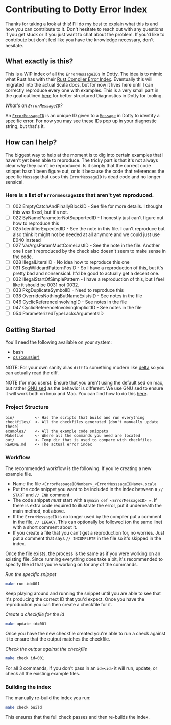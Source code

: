 # Contributing to Dotty Error Index

Thanks for taking a look at this! I'll do my best to explain what this is and
how you can contribute to it. Don't hesitate to reach out with any questions if
you get stuck or if you just want to chat about the problem. If you'd like to
contribute but don't feel like you have the knowledge necessary, don't hesitate.

## What exactly is this?

This is a WIP index of all the `ErrorMessageID`s in Dotty. The idea is to mimic
what Rust has with their [Rust Compiler Error
Index](https://doc.rust-lang.org/error-index.html). Eventually this will
migrated into the actual Scala docs, but for now it lives here until I can
correctly reproduce every one with examples. This is a very small part in the
goal outlined
[here](https://contributors.scala-lang.org/t/revisiting-dotty-diagnostics-for-tooling/5649/4)
for better structured Diagnostics in Dotty for tooling.

_What's an `ErrorMessageID`?_

An
[`ErrorMessageID`](https://github.com/lampepfl/dotty/blob/main/compiler/src/dotty/tools/dotc/reporting/ErrorMessageID.scala)
is an unique ID given to a
[`Message`](https://github.com/lampepfl/dotty/blob/main/compiler/src/dotty/tools/dotc/reporting/Message.scala)
in Dotty to identify a specific error. For now you may see these IDs pop up in
your diagnostic string, but that's it.

## How can I help?

The biggest way to help at the moment is to dig into certain examples that I
haven't yet been able to reproduce. The tricky part is that it's not always
clear _why_ they can't be reproduced. Is it simply that the correct code snippet
hasn't been figure out, or is it because the code that references the specific
`Message` that uses this `ErrorMessageID` is dead code and no longer sensical.

### Here is a list of `ErrormessageID`s that aren't yet reproduced.

  - [ ] 002 EmptyCatchAndFinallyBlockID - See file for more details. I thought
      this was fixed, but it's not.
  - [ ] 022 ByNameParameterNotSupportedID - I honestly just can't figure out
      how to reproduce this
  - [ ] 025 IdentifierExpectedID - See the note in this file. I can't reproduce
      but also think it might not be needed at all anymore and we could just use
      E040 instead
  - [ ] 027 VarArgsParamMustComeLastID - See the note in the file. Another one
      I can't reproduced by the check also doesn't seem to make sense in the
      code.
  - [ ] 028 IllegalLiteralID - No idea how to reproduce this one
  - [ ] 031 SeqWildcardPatternPosID - So I have a reproduction of this, but
      it's pretty bad and nonsensical. It'd be good to actually get a decent
      one.
  - [ ] 032 IllegalStartOfSimplePattern - I have a reproduction of this, but I
      feel like it should be 0031 not 0032.
  - [ ] 033 PkgDuplicateSymbolID - Need to reproduce this
  - [ ] 038 OverridesNothingButNameExistsID - See notes in the file
  - [ ] 046 CyclicReferenceInvolvingID - See notes in the file
  - [ ] 047 CyclicReferenceInvolvingImplicitID - See notes in the file
  - [ ] 054 ParameterizedTypeLacksArgumentsID

## Getting Started

You'll need the following available on your system:
  - bash
  - [cs (coursier)](https://get-coursier.io/docs/cli-installation)

NOTE: For your own sanity alias `diff` to something modern like
[delta](https://github.com/dandavison/delta) so you can actually read the diff.

NOTE (for mac users): Ensure that you aren't using the default sed on mac, but
rather [GNU sed](https://www.gnu.org/software/sed/) as the behavior is
different. We use GNU sed to ensure it will work both on linux and Mac. You can
find how to do this
[here](https://gist.github.com/andre3k1/e3a1a7133fded5de5a9ee99c87c6fa0d?permalink_comment_id=3082272#gistcomment-3082272).

### Project Structure

```
bin/         <- Has the scripts that build and run everything
checkfiles/  <- All the checkfiles generated (don't manually update these)
examples/    <- All the example code snippets
Makefile     <- Where all the commands you need are located
out/         <- Temp dir that is used to compare with checkfiles
README.md    <- The actual error index
```

### Workflow

The recommended workflow is the following. If you're creating a new example
file.

  - Name the file `<ErrorMessageIDNumber>_<ErrorMesssageIDName>.scala`
  - Put the code snippet you want to be included in the index between a `//
      START` and `// END` comment
  - The code snippet *must* start with a `@main def <ErrorMessageID> =`. If there
      is extra code required to illustrate the error, put it underneath the main
      method, not above.
  - If the `ErrorMessageID` is no longer used by the compiler put a comment in
      the file, `// LEGACY`. This can optionally be followed (on the same line)
      with a short comment about it.
  - If you create a file that you can't get a reproduction for, no worries. Just
      put a comment that says `// INCOMPLETE` in the file so it's skipped in the
      index.

Once the file exists, the process is the same as if you were working on an
existing file. Since running everything does take a bit, it's recommended to
specify the id that you're working on for any of the commands.

_Run the specific snippet_

```bash
make run id=001
```

Keep playing around and running the snippet until you are able to see that it's
producing the correct ID that you'd expect. Once you have the reproduction you
can then create a checkfile for it.

_Create a checkfile for the id_
```bash
make update id=001
```

Once you have the new checkfile created you're able to run a check against it to
ensure that the output matches the checkfile.

_Check the output against the checkfile_
```bash
make check id=001
```

For all 3 commands, if you don't pass in an `id=<id>` it will run, update, or
check all the existing example files.

### Building the index

The manually re-build the index you run:

```bash
make check build
```

This ensures that the full check passes and then re-builds the index.
